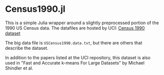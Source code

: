 # Census1990.jl

This is a simple Julia wrapper around a slightly preprocessed portion of the 1990 US Census data.  The datafiles are hosted by UCI: [Census 1990 dataset](https://archive.ics.uci.edu/ml/datasets/US+Census+Data+(1990))

The big data file is `USCensus1990.data.txt`, but there are others that describe the dataset.

In addition to the papers listed at the UCI repository, this dataset is also used in "Fast and Accurate k-means For Large Datasets" by Michael Shindler et al.


